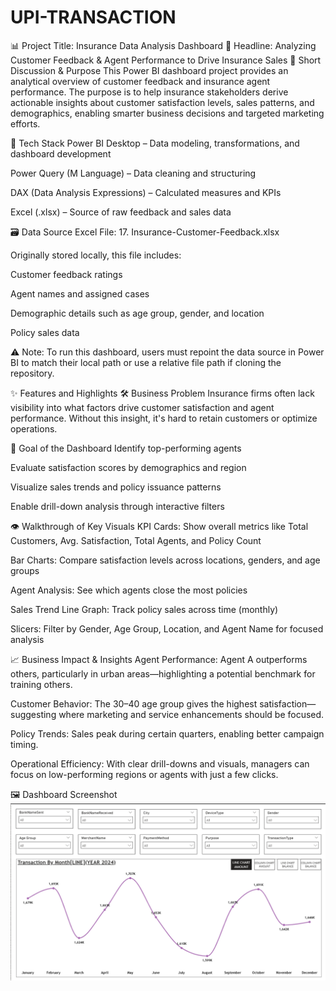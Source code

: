 # UPI-TRANSACTION
📊 Project Title: Insurance Data Analysis Dashboard
🎯 Headline: Analyzing Customer Feedback & Agent Performance to Drive Insurance Sales
📌 Short Discussion & Purpose
This Power BI dashboard project provides an analytical overview of customer feedback and insurance agent performance. The purpose is to help insurance stakeholders derive actionable insights about customer satisfaction levels, sales patterns, and demographics, enabling smarter business decisions and targeted marketing efforts.

🧰 Tech Stack
Power BI Desktop – Data modeling, transformations, and dashboard development

Power Query (M Language) – Data cleaning and structuring

DAX (Data Analysis Expressions) – Calculated measures and KPIs

Excel (.xlsx) – Source of raw feedback and sales data

🗃️ Data Source
Excel File: 17. Insurance-Customer-Feedback.xlsx

Originally stored locally, this file includes:

Customer feedback ratings

Agent names and assigned cases

Demographic details such as age group, gender, and location

Policy sales data

⚠️ Note: To run this dashboard, users must repoint the data source in Power BI to match their local path or use a relative file path if cloning the repository.

✨ Features and Highlights
🛠️ Business Problem
Insurance firms often lack visibility into what factors drive customer satisfaction and agent performance. Without this insight, it's hard to retain customers or optimize operations.

🎯 Goal of the Dashboard
Identify top-performing agents

Evaluate satisfaction scores by demographics and region

Visualize sales trends and policy issuance patterns

Enable drill-down analysis through interactive filters

👁️ Walkthrough of Key Visuals
KPI Cards: Show overall metrics like Total Customers, Avg. Satisfaction, Total Agents, and Policy Count

Bar Charts: Compare satisfaction levels across locations, genders, and age groups

Agent Analysis: See which agents close the most policies

Sales Trend Line Graph: Track policy sales across time (monthly)

Slicers: Filter by Gender, Age Group, Location, and Agent Name for focused analysis

📈 Business Impact & Insights
Agent Performance: Agent A outperforms others, particularly in urban areas—highlighting a potential benchmark for training others.

Customer Behavior: The 30–40 age group gives the highest satisfaction—suggesting where marketing and service enhancements should be focused.

Policy Trends: Sales peak during certain quarters, enabling better campaign timing.

Operational Efficiency: With clear drill-downs and visuals, managers can focus on low-performing regions or agents with just a few clicks.

🖼️ Dashboard Screenshot
![UPI Dashboard](https://raw.githubusercontent.com/yashissaturo/UPI-TRANSACTION/main/Screenshot%202025-05-12%20231101.png)
